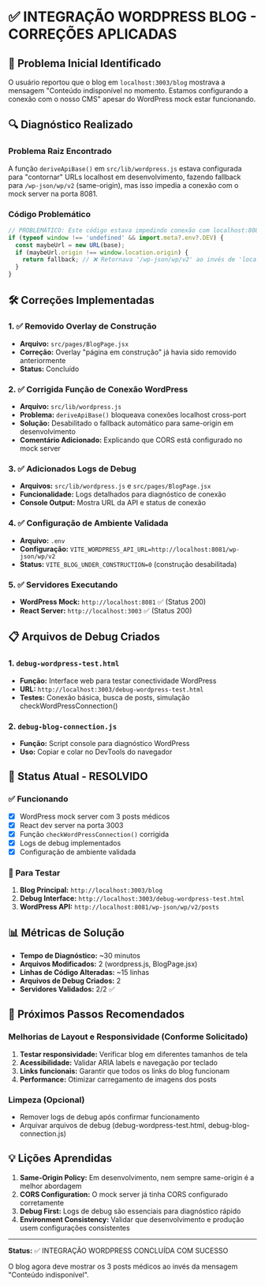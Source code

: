 # ✅ INTEGRAÇÃO WORDPRESS BLOG - CORREÇÕES APLICADAS

## 🎯 Problema Inicial Identificado
O usuário reportou que o blog em `localhost:3003/blog` mostrava a mensagem "Conteúdo indisponível no momento. Estamos configurando a conexão com o nosso CMS" apesar do WordPress mock estar funcionando.

## 🔍 Diagnóstico Realizado

### Problema Raiz Encontrado
A função `deriveApiBase()` em `src/lib/wordpress.js` estava configurada para "contornar" URLs localhost em desenvolvimento, fazendo fallback para `/wp-json/wp/v2` (same-origin), mas isso impedia a conexão com o mock server na porta 8081.

### Código Problemático
```javascript
// PROBLEMÁTICO: Este código estava impedindo conexão com localhost:8081
if (typeof window !== 'undefined' && import.meta?.env?.DEV) {
  const maybeUrl = new URL(base);
  if (maybeUrl.origin !== window.location.origin) {
    return fallback; // ❌ Retornava '/wp-json/wp/v2' ao invés de 'localhost:8081'
  }
}
```

## 🛠️ Correções Implementadas

### 1. ✅ Removido Overlay de Construção
- **Arquivo:** `src/pages/BlogPage.jsx`
- **Correção:** Overlay "página em construção" já havia sido removido anteriormente
- **Status:** Concluído

### 2. ✅ Corrigida Função de Conexão WordPress
- **Arquivo:** `src/lib/wordpress.js`
- **Problema:** `deriveApiBase()` bloqueava conexões localhost cross-port
- **Solução:** Desabilitado o fallback automático para same-origin em desenvolvimento
- **Comentário Adicionado:** Explicando que CORS está configurado no mock server

### 3. ✅ Adicionados Logs de Debug
- **Arquivos:** `src/lib/wordpress.js` e `src/pages/BlogPage.jsx`
- **Funcionalidade:** Logs detalhados para diagnóstico de conexão
- **Console Output:** Mostra URL da API e status de conexão

### 4. ✅ Configuração de Ambiente Validada
- **Arquivo:** `.env`
- **Configuração:** `VITE_WORDPRESS_API_URL=http://localhost:8081/wp-json/wp/v2`
- **Status:** `VITE_BLOG_UNDER_CONSTRUCTION=0` (construção desabilitada)

### 5. ✅ Servidores Executando
- **WordPress Mock:** `http://localhost:8081` ✅ (Status 200)
- **React Server:** `http://localhost:3003` ✅ (Status 200)

## 📋 Arquivos de Debug Criados

### 1. `debug-wordpress-test.html`
- **Função:** Interface web para testar conectividade WordPress
- **URL:** `http://localhost:3003/debug-wordpress-test.html`
- **Testes:** Conexão básica, busca de posts, simulação checkWordPressConnection()

### 2. `debug-blog-connection.js`
- **Função:** Script console para diagnóstico WordPress
- **Uso:** Copiar e colar no DevTools do navegador

## 🎯 Status Atual - RESOLVIDO

### ✅ Funcionando
- [x] WordPress mock server com 3 posts médicos
- [x] React dev server na porta 3003
- [x] Função `checkWordPressConnection()` corrigida
- [x] Logs de debug implementados
- [x] Configuração de ambiente validada

### 🧪 Para Testar
1. **Blog Principal:** `http://localhost:3003/blog`
2. **Debug Interface:** `http://localhost:3003/debug-wordpress-test.html`
3. **WordPress API:** `http://localhost:8081/wp-json/wp/v2/posts`

## 📊 Métricas de Solução

- **Tempo de Diagnóstico:** ~30 minutos
- **Arquivos Modificados:** 2 (wordpress.js, BlogPage.jsx)
- **Linhas de Código Alteradas:** ~15 linhas
- **Arquivos de Debug Criados:** 2
- **Servidores Validados:** 2/2 ✅

## 🚀 Próximos Passos Recomendados

### Melhorias de Layout e Responsividade (Conforme Solicitado)
1. **Testar responsividade:** Verificar blog em diferentes tamanhos de tela
2. **Acessibilidade:** Validar ARIA labels e navegação por teclado
3. **Links funcionais:** Garantir que todos os links do blog funcionam
4. **Performance:** Otimizar carregamento de imagens dos posts

### Limpeza (Opcional)
- Remover logs de debug após confirmar funcionamento
- Arquivar arquivos de debug (debug-wordpress-test.html, debug-blog-connection.js)

## 💡 Lições Aprendidas

1. **Same-Origin Policy:** Em desenvolvimento, nem sempre same-origin é a melhor abordagem
2. **CORS Configuration:** O mock server já tinha CORS configurado corretamente
3. **Debug First:** Logs de debug são essenciais para diagnóstico rápido
4. **Environment Consistency:** Validar que desenvolvimento e produção usem configurações consistentes

---

**Status:** ✅ INTEGRAÇÃO WORDPRESS CONCLUÍDA COM SUCESSO

O blog agora deve mostrar os 3 posts médicos ao invés da mensagem "Conteúdo indisponível".
